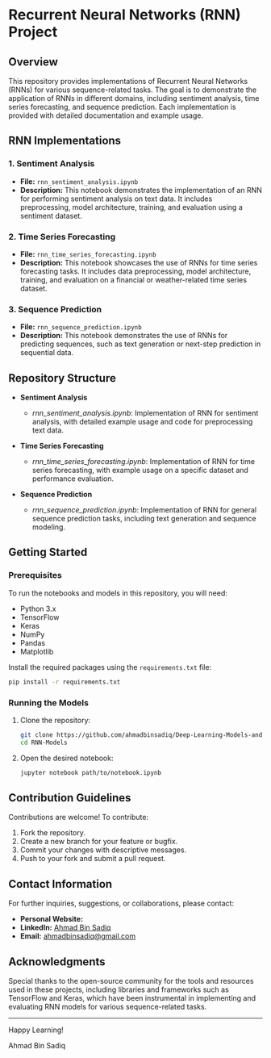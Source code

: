 # Recurrent Neural Networks (RNN) Project

## Overview
This repository provides implementations of Recurrent Neural Networks (RNNs) for various sequence-related tasks. The goal is to demonstrate the application of RNNs in different domains, including sentiment analysis, time series forecasting, and sequence prediction. Each implementation is provided with detailed documentation and example usage.

## RNN Implementations

### 1. Sentiment Analysis
- **File:** `rnn_sentiment_analysis.ipynb`
- **Description:** This notebook demonstrates the implementation of an RNN for performing sentiment analysis on text data. It includes preprocessing, model architecture, training, and evaluation using a sentiment dataset.

### 2. Time Series Forecasting
- **File:** `rnn_time_series_forecasting.ipynb`
- **Description:** This notebook showcases the use of RNNs for time series forecasting tasks. It includes data preprocessing, model architecture, training, and evaluation on a financial or weather-related time series dataset.

### 3. Sequence Prediction
- **File:** `rnn_sequence_prediction.ipynb`
- **Description:** This notebook demonstrates the use of RNNs for predicting sequences, such as text generation or next-step prediction in sequential data.

## Repository Structure

- **Sentiment Analysis**
  - *rnn_sentiment_analysis.ipynb*: Implementation of RNN for sentiment analysis, with detailed example usage and code for preprocessing text data.

- **Time Series Forecasting**
  - *rnn_time_series_forecasting.ipynb*: Implementation of RNN for time series forecasting, with example usage on a specific dataset and performance evaluation.

- **Sequence Prediction**
  - *rnn_sequence_prediction.ipynb*: Implementation of RNN for general sequence prediction tasks, including text generation and sequence modeling.

## Getting Started

### Prerequisites
To run the notebooks and models in this repository, you will need:
- Python 3.x
- TensorFlow
- Keras
- NumPy
- Pandas
- Matplotlib

Install the required packages using the `requirements.txt` file:
```bash
pip install -r requirements.txt
```

### Running the Models
1. Clone the repository:
    ```bash
    git clone https://github.com/ahmadbinsadiq/Deep-Learning-Models-and-Case-Studies/RNN-Models.git
    cd RNN-Models
    ```

2. Open the desired notebook:
    ```bash
    jupyter notebook path/to/notebook.ipynb
    ```

## Contribution Guidelines
Contributions are welcome! To contribute:
1. Fork the repository.
2. Create a new branch for your feature or bugfix.
3. Commit your changes with descriptive messages.
4. Push to your fork and submit a pull request.

## Contact Information
For further inquiries, suggestions, or collaborations, please contact:

* **Personal Website:** 
* **LinkedIn:** [Ahmad Bin Sadiq](https://www.linkedin.com/in/ahmad-bin-sadiq/)
* **Email:** ahmadbinsadiq@gmail.com

## Acknowledgments
Special thanks to the open-source community for the tools and resources used in these projects, including libraries and frameworks such as TensorFlow and Keras, which have been instrumental in implementing and evaluating RNN models for various sequence-related tasks.

---

Happy Learning!

Ahmad Bin Sadiq
